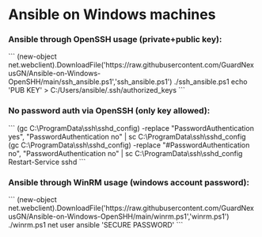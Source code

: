 <h1>Ansible on Windows machines</h1>

<h3>Ansible through OpenSSH usage (private+public key):</h3>
```
(new-object net.webclient).DownloadFile('https://raw.githubusercontent.com/GuardNexusGN/Ansible-on-Windows-OpenSHH/main/ssh_ansible.ps1','ssh_ansible.ps1')
./ssh_ansible.ps1
echo 'PUB KEY' > C:/Users/ansible/.ssh/authorized_keys
```

<h3>No password auth via OpenSSH (only key allowed):</h3>
```
(gc C:\ProgramData\ssh\sshd_config) -replace "PasswordAuthentication yes", "PasswordAuthentication no" | sc C:\ProgramData\ssh\sshd_config
(gc C:\ProgramData\ssh\sshd_config) -replace "#PasswordAuthentication no", "PasswordAuthentication no" | sc C:\ProgramData\ssh\sshd_config
Restart-Service sshd
```

<h3>Ansible through WinRM usage (windows account password):</h3>
```
(new-object net.webclient).DownloadFile('https://raw.githubusercontent.com/GuardNexusGN/Ansible-on-Windows-OpenSHH/main/winrm.ps1','winrm.ps1')
./winrm.ps1
net user ansible 'SECURE PASSWORD'
```
